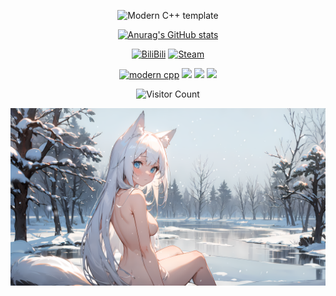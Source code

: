 <div id="title" align=center>
<div id="Visitor Count" align=center>
  
![Modern C++ template][github-sub-title:img]

[![Anurag's GitHub stats](https://github-readme-stats.vercel.app/api?username=Arctic-Fox-W&show_icons=true&theme=tokyonight)](https://b23.tv/iEJTnPp)

[![BiliBili](https://img.shields.io/badge/Video-Welcome_to_my_BiliBili-brightgreen)](https://space.bilibili.com/401803520)
[![Steam](https://img.shields.io/badge/Steam-My_Steam_HomePage-blue)](https://steamcommunity.com/profiles/76561199035406183/)

[![modern cpp](https://img.shields.io/badge/Code-C++-blue)](https://learn.microsoft.com/zh-cn/cpp/cpp/welcome-back-to-cpp-modern-cpp) 
![](https://img.shields.io/badge/讨厌-熬夜-yellow) 
![](https://img.shields.io/badge/喜欢-Counter--Strike_2-red) 
![](https://img.shields.io/badge/致力于-建设ZeRo社区-green)

</div>

![Visitor Count](https://profile-counter.glitch.me/Arctic-Fox-W/count.svg)

![头像](image/壁纸.png)

[github-sub-title:img]: https://readme-typing-svg.herokuapp.com?font=Segoe+Script&center=true&lines=北极狐_Arctic_Fox.
